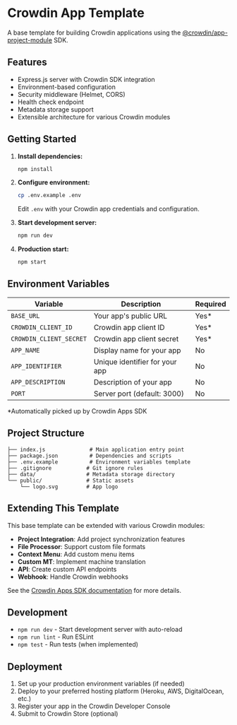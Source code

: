 # Crowdin App Template

A base template for building Crowdin applications using the [@crowdin/app-project-module](https://www.npmjs.com/package/@crowdin/app-project-module) SDK.

## Features

- Express.js server with Crowdin SDK integration
- Environment-based configuration
- Security middleware (Helmet, CORS)
- Health check endpoint
- Metadata storage support
- Extensible architecture for various Crowdin modules

## Getting Started

1. **Install dependencies:**
   ```bash
   npm install
   ```

2. **Configure environment:**
   ```bash
   cp .env.example .env
   ```
   Edit `.env` with your Crowdin app credentials and configuration.

3. **Start development server:**
   ```bash
   npm run dev
   ```

4. **Production start:**
   ```bash
   npm start
   ```

## Environment Variables

| Variable | Description | Required |
|----------|-------------|----------|
| `BASE_URL` | Your app's public URL | Yes* |
| `CROWDIN_CLIENT_ID` | Crowdin app client ID | Yes* |
| `CROWDIN_CLIENT_SECRET` | Crowdin app client secret | Yes* |
| `APP_NAME` | Display name for your app | No |
| `APP_IDENTIFIER` | Unique identifier for your app | No |
| `APP_DESCRIPTION` | Description of your app | No |
| `PORT` | Server port (default: 3000) | No |

*Automatically picked up by Crowdin Apps SDK

## Project Structure

```
├── index.js              # Main application entry point
├── package.json          # Dependencies and scripts
├── .env.example          # Environment variables template
├── .gitignore           # Git ignore rules
├── data/                # Metadata storage directory
└── public/              # Static assets
    └── logo.svg         # App logo
```

## Extending This Template

This base template can be extended with various Crowdin modules:

- **Project Integration**: Add project synchronization features
- **File Processor**: Support custom file formats
- **Context Menu**: Add custom menu items
- **Custom MT**: Implement machine translation
- **API**: Create custom API endpoints
- **Webhook**: Handle Crowdin webhooks

See the [Crowdin Apps SDK documentation](https://crowdin.github.io/app-project-module/modules/) for more details.

## Development

- `npm run dev` - Start development server with auto-reload
- `npm run lint` - Run ESLint
- `npm test` - Run tests (when implemented)

## Deployment

1. Set up your production environment variables (if needed)
2. Deploy to your preferred hosting platform (Heroku, AWS, DigitalOcean, etc.)
3. Register your app in the Crowdin Developer Console
4. Submit to Crowdin Store (optional)
